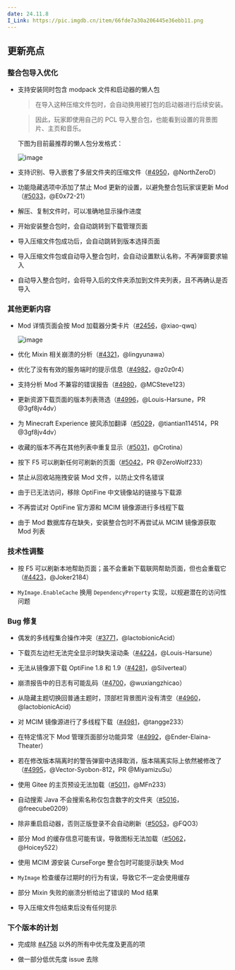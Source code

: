 ```yaml
---
date: 24.11.8
I_Link: https://pic.imgdb.cn/item/66fde7a30a206445e36ebb11.png
---
```

## 更新亮点

### 整合包导入优化

* 支持安装同时包含 modpack 文件和启动器的懒人包  

  > 在导入这种压缩文件包时，会自动换用被打包的启动器进行后续安装。
  
  > 因此，玩家即使用自己的 PCL 导入整合包，也能看到设置的背景图片、主页和音乐。  

  下图为目前最推荐的懒人包分发格式：  

  ![image](https://i0.hdslb.com/bfs/article/91410d326cfb2be867802eabc3dc557511343203.png)

* 支持识别、导入嵌套了多层文件夹的压缩文件（[#4950](https://github.com/Hex-Dragon/PCL2/issues/4950)，@NorthZeroD）  

* 功能隐藏选项中添加了禁止 Mod 更新的设置，以避免整合包玩家误更新 Mod（[#5033](https://github.com/Hex-Dragon/PCL2/issues/5033)，@E0x72-21）  

* 解压、复制文件时，可以准确地显示操作进度  

* 开始安装整合包时，会自动跳转到下载管理页面  

* 导入压缩文件包成功后，会自动跳转到版本选择页面  

* 导入压缩文件包或自动导入整合包时，会自动设置默认名称，不再弹窗要求输入  

* 自动导入整合包时，会将导入后的文件夹添加到文件夹列表，且不再确认是否导入

### 其他更新内容

* Mod 详情页面会按 Mod 加载器分类卡片（[#2456](https://github.com/Hex-Dragon/PCL2/issues/2456)，@xiao-qwq）  

  ![image](https://i0.hdslb.com/bfs/article/323542de4e70251c3e78b280dab6a6f811343203.png)

* 优化 Mixin 相关崩溃的分析（[#4321](https://github.com/Hex-Dragon/PCL2/issues/4321)，@lingyunawa）  

* 优化了没有有效的服务端时的提示信息（[#4982](https://github.com/Hex-Dragon/PCL2/issues/4982)，@z0z0r4）  

* 支持分析 Mod 不兼容的错误报告（[#4980](https://github.com/Hex-Dragon/PCL2/issues/4980)，@MCSteve123）  

* <paracolor color="Orange">更新资源下载页面的版本列表筛选（[#4996](https://github.com/Hex-Dragon/PCL2/issues/4996)，@Louis-Harsune，PR @3gf8jv4dv）

* <paracolor color="Orange">为 Minecraft Experience 披风添加翻译（[#5029](https://github.com/Hex-Dragon/PCL2/issues/5029)，@tiantian114514，PR @3gf8jv4dv） 

* 收藏的版本不再在其他列表中重复显示（[#5031](https://github.com/Hex-Dragon/PCL2/issues/5031)，@Crotina）  

* <paracolor color="Orange">按下 F5 可以刷新任何可刷新的页面（[#5042](https://github.com/Hex-Dragon/PCL2/issues/5042)，PR @ZeroWolf233）   

* 禁止从回收站拖拽安装 Mod 文件，以防止文件名错误  

* 由于已无法访问，移除 OptiFine 中文镜像站的链接与下载源  

* 不再尝试对 OptiFine 官方源和 MCIM 镜像源进行多线程下载  

* 由于 Mod 数据库存在缺失，安装整合包时不再尝试从 MCIM 镜像源获取 Mod 列表

### 技术性调整

* 按 F5 可以刷新本地帮助页面；虽不会重新下载联网帮助页面，但也会重载它（[#4423](https://github.com/Hex-Dragon/PCL2/issues/4423)，@Joker2184）  

* `MyImage.EnableCache` 换用 `DependencyProperty` 实现，以规避潜在的访问性问题

### Bug 修复

* 偶发的多线程集合操作冲突（[#3771](https://github.com/Hex-Dragon/PCL2/issues/3771)，@lactobionicAcid）  

* 下载页左边栏无法完全显示时缺失滚动条（[#4224](https://github.com/Hex-Dragon/PCL2/issues/4224)，@Louis-Harsune）  

* 无法从镜像源下载 OptiFine 1.8 和 1.9（[#4281](https://github.com/Hex-Dragon/PCL2/issues/4281)，@Silverteal）  

* 崩溃报告中的日志有可能乱码（[#4700](https://github.com/Hex-Dragon/PCL2/issues/4700)，@wuxiangzhicao）  

* 从隐藏主题切换回普通主题时，顶部栏背景图片没有清空（[#4960](https://github.com/Hex-Dragon/PCL2/issues/4960)，@lactobionicAcid）  

* 对 MCIM 镜像源进行了多线程下载（[#4981](https://github.com/Hex-Dragon/PCL2/issues/4981)，@tangge233）  

* 在特定情况下 Mod 管理页面部分功能异常（[#4992](https://github.com/Hex-Dragon/PCL2/issues/4992)，@Ender-Elaina-Theater）  

* <paracolor color="Orange">若在修改版本隔离时的警告弹窗中选择取消，版本隔离实际上依然被修改了（[#4995](https://github.com/Hex-Dragon/PCL2/issues/4995)，@Vector-Syobon-812，PR @MiyamizuSu）  

* 使用 Gitee 的主页预设无法加载（[#5011](https://github.com/Hex-Dragon/PCL2/issues/5011)，@MFn233）  

* 自动搜索 Java 不会搜索名称仅包含数字的文件夹（[#5016](https://github.com/Hex-Dragon/PCL2/issues/5016)，@freecube0209）  

* 除非重启启动器，否则正版登录不会自动刷新（[#5053](https://github.com/Hex-Dragon/PCL2/issues/5053)，@FQO3）  

* 部分 Mod 的缓存信息可能有误，导致图标无法加载（[#5062](https://github.com/Hex-Dragon/PCL2/issues/5062)，@Hoicey522）  

* 使用 MCIM 源安装 CurseForge 整合包时可能提示缺失 Mod  

* `MyImage` 检查缓存过期时的行为有误，导致它不一定会使用缓存  

* 部分 Mixin 失败的崩溃分析给出了错误的 Mod 结果  

* 导入压缩文件包结束后没有任何提示

### 下个版本的计划

* 完成除 [#4758](https://github.com/Hex-Dragon/PCL2/issues/4758) 以外的所有中优先度及更高的项  

* 做一部分低优先度 issue 去除
